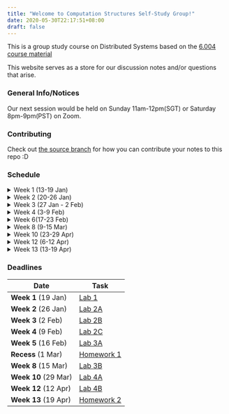 ```yaml
---
title: "Welcome to Computation Structures Self-Study Group!"
date: 2020-05-30T22:17:51+08:00
draft: false
---
```


This is a group study course on Distributed Systems based on
the [6.004 course material](https://computationstructures.org/)


This website serves as a store for our discussion notes and/or questions that arise.

### General Info/Notices

Our next session would be held on Sunday 11am-12pm(SGT) or Saturday 8pm-9pm(PST) on Zoom.


### Contributing

Check out [the source
branch](https://github.com/J0/computation.github.io)
for how you can contribute your notes to this repo :D

### Schedule

<details class="pt-2">
<summary class="dropdown">Week 1 (13-19 Jan)</summary>

**LEC 1:** [Introduction](https://pdos.csail.mit.edu/6.824/notes/l01.txt)

**Preparation:** Read [MapReduce (2004)](https://pdos.csail.mit.edu/6.824/papers/mapreduce.pdf)

**Assigned:** [Lab 1: MapReduce](https://pdos.csail.mit.edu/6.824/labs/lab-mr.html)


**LEC 2:** [RPC and Threads](https://pdos.csail.mit.edu/6.824/notes/l-rpc.txt), [Crawler](https://pdos.csail.mit.edu/6.824/notes/crawler.go), [K/V](https://pdos.csail.mit.edu/6.824/notes/kv.go)

**Preparation:** Do [Online Go tutorial](http://tour.golang.org/) ([FAQ](https://pdos.csail.mit.edu/6.824/papers/tour-faq.txt)) ([Question](https://pdos.csail.mit.edu/6.824/questions.html?q=q-gointro&lec=2))

</details>
<details class="pt-2">

<summary class="dropdown">Week 2 (20-26 Jan)</summary>

**LEC 3:** [GFS](https://pdos.csail.mit.edu/6.824/notes/l-gfs-short.txt)

**Preparation:** Read [GFS (2003)](https://pdos.csail.mit.edu/6.824/papers/gfs.pdf) ([FAQ](https://pdos.csail.mit.edu/6.824/papers/gfs-faq.txt)) ([Question](https://pdos.csail.mit.edu/6.824/questions.html?q=q-gfs&lec=3))

**Assigned:** [Lab 2: Raft](https://pdos.csail.mit.edu/6.824/labs/lab-raft.html)

</details>
<details class="pt-2">
<summary class="dropdown">Week 3 (27 Jan - 2 Feb)</summary>


**LEC 4:** [Primary-Backup Replication](https://pdos.csail.mit.edu/6.824/notes/l-vm-ft.txt)

**Preparation:** Read [Fault-Tolerant Virtual Machines (2010)](https://pdos.csail.mit.edu/6.824/papers/vm-ft.pdf) ([FAQ](https://pdos.csail.mit.edu/6.824/papers/vm-ft-faq.txt)) ([Question](https://pdos.csail.mit.edu/6.824/questions.html?q=q-vm-ft&lec=4))

</details>
<details class="pt-2">
<summary class="dropdown">Week 4 (3-9 Feb)</summary>

**LEC 5:** [Fault Tolerance: Raft](https://pdos.csail.mit.edu/6.824/notes/l-raft.txt)

**Preparation:** Read [Raft (extended) (2014), to end of Section 5](https://pdos.csail.mit.edu/6.824/papers/raft-extended.pdf) ([FAQ](https://pdos.csail.mit.edu/6.824/papers/raft-faq.txt)) ([Question](https://pdos.csail.mit.edu/6.824/questions.html?q=q-raft&lec=5))



**LEC 6:** [Fault Tolerance: Raft](https://pdos.csail.mit.edu/6.824/notes/l-raft2.txt)

**Preparation:** Read [Raft (extended) (2014), Section 6 to end](https://pdos.csail.mit.edu/6.824/papers/raft-extended.pdf) ([FAQ](https://pdos.csail.mit.edu/6.824/papers/raft2-faq.txt)) ([Question](https://pdos.csail.mit.edu/6.824/questions.html?q=q-raft2&lec=6))


**LEC 7:** [Spinnaker](https://pdos.csail.mit.edu/6.824/notes/l-spinnaker.txt)

**Preparation:** Read [Spinnaker (2011)](https://pdos.csail.mit.edu/6.824/papers/spinnaker.pdf) (including Appendices) ([FAQ](https://pdos.csail.mit.edu/6.824/papers/spinnaker-faq.txt)) ([Question](https://pdos.csail.mit.edu/6.824/questions.html?q=q-spinnaker&lec=7))

</details>
<details class="pt-2">
<summary class="dropdown">Week 6(17-23 Feb)</summary>

**LEC 8:** [Zookeeper](https://pdos.csail.mit.edu/6.824/notes/l-zookeeper.txt)

**Preparation:** Read [ZooKeeper (2010)](https://pdos.csail.mit.edu/6.824/papers/zookeeper.pdf) ([FAQ](https://pdos.csail.mit.edu/6.824/papers/zookeeper-faq.txt)) ([Question](https://pdos.csail.mit.edu/6.824/questions.html?q=q-zookeeper&lec=8))

**Assigned:** [Lab 3: KV Raft](https://pdos.csail.mit.edu/6.824/labs/lab-kvraft.html)


**LEC 10:** [Distributed Transactions](https://pdos.csail.mit.edu/6.824/notes/l-2pc.txt)

**Preparation:** Read [6.033 Chapter 9](https://ocw.mit.edu/resources/res-6-004-principles-of-computer-system-design-an-introduction-spring-2009/online-textbook/), just 9.1.5, 9.1.6, 9.5.2, 9.5.3, 9.6.3 ([FAQ](https://pdos.csail.mit.edu/6.824/papers/chapter9-faq.txt)) ([Question](https://pdos.csail.mit.edu/6.824/questions.html?q=q-chapter9&lec=10))

**LEC 11:** [Optimistic Concurrency Control](https://pdos.csail.mit.edu/6.824/notes/l-farm.txt)

**Preparation:** Read [FaRM (2015)](https://pdos.csail.mit.edu/6.824/papers/farm-2015.pdf) ([FAQ](https://pdos.csail.mit.edu/6.824/papers/farm-faq.txt)) ([Question](https://pdos.csail.mit.edu/6.824/questions.html?q=q-farm&lec=11))

</details>
<details class="pt-2">
<summary class="dropdown">Week 8 (9-15 Mar)</summary>

**LEC 12:** [Big Data: Spark](https://pdos.csail.mit.edu/6.824/notes/l-spark.txt)

**Preparation:** Read [Spark (2012)](https://pdos.csail.mit.edu/6.824/papers/zaharia-spark.pdf) ([FAQ](https://pdos.csail.mit.edu/6.824/papers/spark-faq.txt)) ([Question](https://pdos.csail.mit.edu/6.824/questions.html?q=q-spark&lec=12))

**Assigned:** [Lab 4: Sharded KV](https://pdos.csail.mit.edu/6.824/labs/lab-shard.html)


**LEC 13:** [Big Data: Naiad](https://pdos.csail.mit.edu/6.824/notes/l-naiad.txt)

**Preparation:** Read [Naiad (2013)](https://pdos.csail.mit.edu/6.824/papers/naiad.pdf) ([FAQ](https://pdos.csail.mit.edu/6.824/papers/naiad-faq.txt)) ([Question](https://pdos.csail.mit.edu/6.824/questions.html?q=q-naiad&lec=13))

**LEC 14:** [Distributed Machine Learning: Parameter Server](https://pdos.csail.mit.edu/6.824/notes/l-parameter.txt)

**Preparation:** Read [Parameter Server (2014)](https://pdos.csail.mit.edu/6.824/papers/parameter.pdf) ([FAQ](https://pdos.csail.mit.edu/6.824/papers/parameter-faq.txt)) ([Question](https://pdos.csail.mit.edu/6.824/questions.html?q=q-parameter&lec=14))

</details>
<details class="pt-2">
<summary class="dropdown">Week 10 (23-29 Apr)</summary>

**LEC 15:** [Cache Consistency: Frangipani](https://pdos.csail.mit.edu/6.824/notes/l-frangipani.txt)

**Preparation:** Read [Frangipani](https://pdos.csail.mit.edu/6.824/papers/thekkath-frangipani.pdf) ([FAQ](https://pdos.csail.mit.edu/6.824/papers/frangipani-faq.txt)) ([Question](https://pdos.csail.mit.edu/6.824/questions.html?q=q-frangipani&lec=15))



**LEC 16:** [Cache Consistency: Memcached at Facebook](https://pdos.csail.mit.edu/6.824/notes/l-memcached.txt)

**Preparation:** Read [Memcached at Facebook (2013)](https://pdos.csail.mit.edu/6.824/papers/memcache-fb.pdf) ([FAQ](https://pdos.csail.mit.edu/6.824/papers/memcache-faq.txt)) ([Question](https://pdos.csail.mit.edu/6.824/questions.html?q=q-memcached&lec=16))

**LEC 19:** [Peer-to-peer, DHTs](https://pdos.csail.mit.edu/6.824/notes/l-dht.txt)

**Preparation:** Read [Chord (2001)](https://pdos.csail.mit.edu/6.824/papers/stoica-chord.pdf) and [Trackerless Bittorrent ](http://www.bittorrent.org/beps/bep_0005.html)

**Preparation:** Read [AnalogicFS experience paper](https://pdos.csail.mit.edu/6.824/papers/katabi-analogicfs.pdf) ([FAQ](https://pdos.csail.mit.edu/6.824/papers/analogicfs-faq.txt)) ([Question](https://pdos.csail.mit.edu/6.824/questions.html?q=q-analogic&lec=22))

</details>
<details class="pt-2">
<summary class="dropdown">Week 12 (6-12 Apr)</summary>

**LEC 20:** [Dynamo](https://pdos.csail.mit.edu/6.824/notes/l-dynamo.txt)

**Preparation:** Read [Dynamo (2007)](https://pdos.csail.mit.edu/6.824/papers/dynamo.pdf) ([FAQ](https://pdos.csail.mit.edu/6.824/papers/dynamo-faq.txt)) ([Question](https://pdos.csail.mit.edu/6.824/questions.html?q=q-dynamo&lec=20))

**LEC 21:** Peer-to-peer: [Bitcoin](https://pdos.csail.mit.edu/6.824/notes/l-bitcoin.txt)

**Preparation:** Read [Bitcoin](https://pdos.csail.mit.edu/6.824/papers/bitcoin.pdf), [summary](http://www.michaelnielsen.org/ddi/how-the-bitcoin-protocol-actually-works) ([FAQ](https://pdos.csail.mit.edu/6.824/papers/bitcoin-faq.txt)) ([Question](https://pdos.csail.mit.edu/6.824/questions.html?q=q-bitcoin&lec=21))
</details>
<details class="pt-2">
<summary class="dropdown">Week 13 (13-19 Apr)</summary>

No details.

</details>

### Deadlines
| Date                 | Task                                                            |
| -                    | -                                                               |
| **Week 1** (19 Jan)  | [Lab 1](https://pdos.csail.mit.edu/6.824/labs/lab-mr.html)      |
| **Week 2** (26 Jan)  | [Lab 2A](https://pdos.csail.mit.edu/6.824/labs/lab-raft.html)   |
| **Week 3** (2 Feb)   | [Lab 2B](https://pdos.csail.mit.edu/6.824/labs/lab-raft.html)   |
| **Week 4** (9 Feb)   | [Lab 2C](https://pdos.csail.mit.edu/6.824/labs/lab-raft.html)   |
| **Week 5** (16 Feb)  | [Lab 3A](https://pdos.csail.mit.edu/6.824/labs/lab-kvraft.html) |
| **Recess** (1 Mar)   | [Homework 1]()                                                  |
| **Week 8** (15 Mar)  | [Lab 3B](https://pdos.csail.mit.edu/6.824/labs/lab-kvraft.html) |
| **Week 10** (29 Mar) | [Lab 4A](https://pdos.csail.mit.edu/6.824/labs/lab-shard.html)  |
| **Week 12** (12 Apr) | [Lab 4B](https://pdos.csail.mit.edu/6.824/labs/lab-shard.html)  |
| **Week 13** (19 Apr) | [Homework 2]()                                                  |
